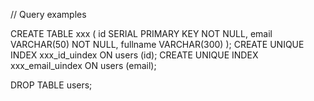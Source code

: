// Query examples

CREATE TABLE xxx
(
    id SERIAL PRIMARY KEY NOT NULL,
    email VARCHAR(50) NOT NULL,
    fullname VARCHAR(300)
);
CREATE UNIQUE INDEX xxx_id_uindex ON users (id);
CREATE UNIQUE INDEX xxx_email_uindex ON users (email);

DROP TABLE users;